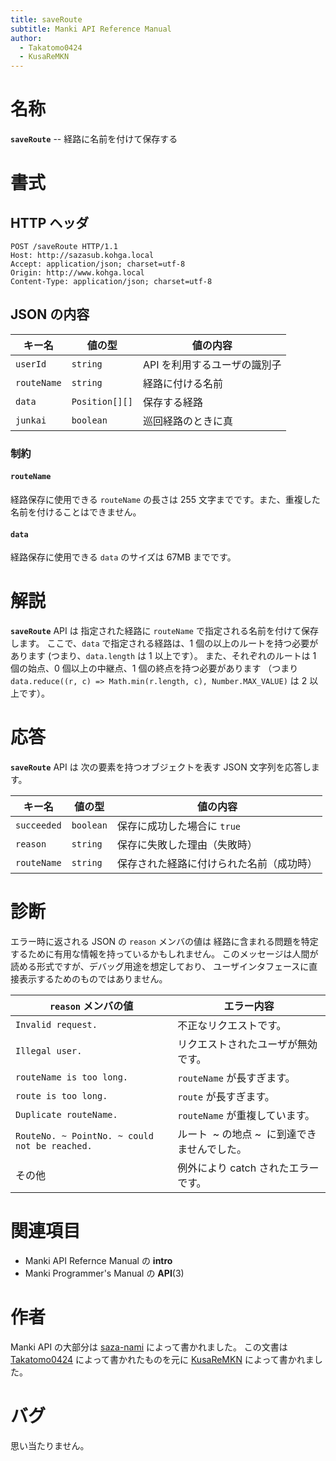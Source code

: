 ```yaml
---
title: saveRoute
subtitle: Manki API Reference Manual
author:
  - Takatomo0424
  - KusaReMKN
---
```

# 名称

**`saveRoute`** -- 経路に名前を付けて保存する

# 書式

## HTTP ヘッダ

```http
POST /saveRoute HTTP/1.1
Host: http://sazasub.kohga.local
Accept: application/json; charset=utf-8
Origin: http://www.kohga.local
Content-Type: application/json; charset=utf-8
```

## JSON の内容

| キー名        | 値の型           | 値の内容                     |
| ------------- | ---------------- | ---------------------------- |
| `userId`    | `string`       | API を利用するユーザの識別子 |
| `routeName` | `string`       | 経路に付ける名前             |
| `data`      | `Position[][]` | 保存する経路                 |
| `junkai`    | `boolean`      | 巡回経路のときに真           |

### 制約

#### `routeName`

経路保存に使用できる `routeName` の長さは 255 文字までです。また、重複した名前を付けることはできません。

#### `data`

経路保存に使用できる `data` のサイズは 67MB までです。

# 解説

**`saveRoute`** API は
指定された経路に `routeName` で指定される名前を付けて保存します。
ここで、`data` で指定される経路は、1 個の以上のルートを持つ必要があります
(つまり、`data.length` は 1 以上です）。
また、それぞれのルートは
1 個の始点、0 個以上の中継点、1 個の終点を持つ必要があります
（つまり `data.reduce((r, c) => Math.min(r.length, c), Number.MAX_VALUE)` は
2 以上です）。

# 応答

**`saveRoute`** API は
次の要素を持つオブジェクトを表す JSON 文字列を応答します。

| キー名        | 値の型      | 値の内容                                 |
| ------------- | ----------- | ---------------------------------------- |
| `succeeded` | `boolean` | 保存に成功した場合に `true`            |
| `reason`    | `string`  | 保存に失敗した理由（失敗時）             |
| `routeName` | `string`  | 保存された経路に付けられた名前（成功時） |

# 診断

エラー時に返される JSON の `reason` メンバの値は
経路に含まれる問題を特定するために有用な情報を持っているかもしれません。
このメッセージは人間が読める形式ですが、デバッグ用途を想定しており、
ユーザインタフェースに直接表示するためのものではありません。

| `reason` メンバの値                           | エラー内容                                     |
| ----------------------------------------------- | ---------------------------------------------- |
| `Invalid request.`                            | 不正なリクエストです。                         |
| `Illegal user.`                               | リクエストされたユーザが無効です。             |
| `routeName is too long.`                      | `routeName` が長すぎます。                   |
| `route is too long.`                          | `route` が長すぎます。                       |
| `Duplicate routeName.`                        | `routeName` が重複しています。               |
| `RouteNo. ~ PointNo. ~ could not be reached.` | ルート  ~ の地点 ~  に到達できませんでした。 |
| その他                                          | 例外により catch されたエラーです。            |

# 関連項目

- Manki API Refernce Manual の **intro**
- Manki Programmer's Manual の **API**(3)

# 作者

Manki API の大部分は [saza-nami][saza-nami] によって書かれました。
この文書は [Takatomo0424][takatomo0424] によって書かれたものを元に
[KusaReMKN][kusaremkn] によって書かれました。

# バグ

思い当たりません。

[saza-nami]: https://github.com/saza-nami
[takatomo0424]: https://github.com/Takatomo0424
[kusaremkn]: https://github.com/KusaReMKN
